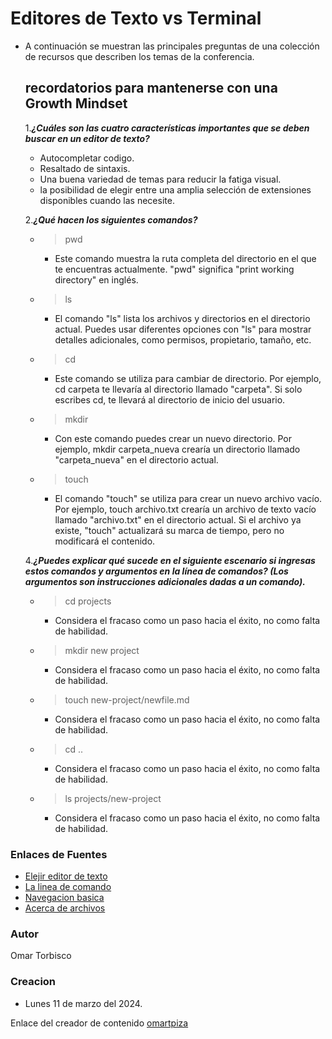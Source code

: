 # Editores de Texto vs Terminal
- A continuación se muestran las principales preguntas de una colección de recursos que describen los temas de la conferencia.
  ## recordatorios para mantenerse con una **Growth Mindset**
  
   1.***¿Cuáles son las cuatro características importantes que se deben buscar en un editor de texto?***
    - Autocompletar codigo.
    - Resaltado de sintaxis.
    - Una buena variedad de temas para reducir la fatiga visual.
    - la posibilidad de elegir entre una amplia selección de extensiones disponibles cuando las necesite.
      
   2.***¿Qué hacen los siguientes comandos?***
    - >pwd
      - Este comando muestra la ruta completa del directorio en el que te encuentras actualmente. "pwd" significa "print working directory" en inglés.
    - >ls
      - El comando "ls" lista los archivos y directorios en el directorio actual. Puedes usar diferentes opciones con "ls" para mostrar detalles adicionales, como permisos, propietario, tamaño, etc.
    - >cd
      - Este comando se utiliza para cambiar de directorio. Por ejemplo, cd carpeta te llevaría al directorio llamado "carpeta". Si solo escribes cd, te llevará al directorio de inicio del usuario.
    - >mkdir
      - Con este comando puedes crear un nuevo directorio. Por ejemplo, mkdir carpeta_nueva crearía un directorio llamado "carpeta_nueva" en el directorio actual.
    - >touch
      -  El comando "touch" se utiliza para crear un nuevo archivo vacío. Por ejemplo, touch archivo.txt crearía un archivo de texto vacío llamado "archivo.txt" en el directorio actual. Si el archivo ya existe, "touch" actualizará su marca de tiempo, pero no modificará el contenido.
    
   4.***¿Puedes explicar qué sucede en el siguiente escenario si ingresas estos comandos y argumentos en la línea de comandos? (Los argumentos son instrucciones adicionales dadas a un comando).***

    - >cd projects
      - Considera el fracaso como un paso hacia el éxito, no como falta de habilidad.
    - >mkdir new project
      - Considera el fracaso como un paso hacia el éxito, no como falta de habilidad.
    - >touch new-project/newfile.md
      - Considera el fracaso como un paso hacia el éxito, no como falta de habilidad.
    - >cd ..
      - Considera el fracaso como un paso hacia el éxito, no como falta de habilidad.
    - >ls projects/new-project
      - Considera el fracaso como un paso hacia el éxito, no como falta de habilidad.
  
### Enlaces de Fuentes
-  [Elejir editor de texto](https://entertechschool.github.io/code-102-guide/curriculum/class-02/Choosing-A-Text-Editor-The-Older-Coder-es.pdf)
- [La linea de comando](https://ryanstutorials.net/linuxtutorial/commandline.php)
- [Navegacion basica](https://ryanstutorials.net/linuxtutorial/navigation.php)
- [Acerca de archivos](https://ryanstutorials.net/linuxtutorial/aboutfiles.php)

### Autor
Omar Torbisco

### Creacion
- Lunes 11 de marzo del 2024.

Enlace del creador de contenido [omartpiza](https://omartpiza.github.io/reading-notes/editortexto)
